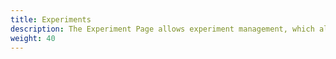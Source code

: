 ```yaml
---
title: Experiments
description: The Experiment Page allows experiment management, which allows users to configure their experimental setups and export data.
weight: 40
---
```

